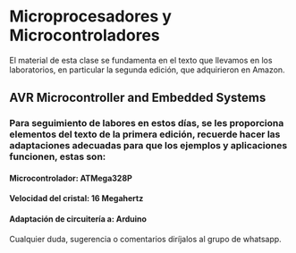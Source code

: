 # Microprocesadores y Microcontroladores
El material de esta clase se fundamenta en el texto que llevamos en los laboratorios, en particular la segunda edición, que adquirieron en Amazon.
## AVR Microcontroller and Embedded Systems
### Para seguimiento de labores en estos días, se les proporciona elementos del texto de la primera edición, recuerde hacer las adaptaciones adecuadas para que los ejemplos y aplicaciones funcionen, estas son:
#### Microcontrolador: ATMega328P
#### Velocidad del cristal: 16 Megahertz
#### Adaptación de circuitería a: Arduino
Cualquier duda, sugerencia o comentarios diríjalos al grupo de whatsapp.
